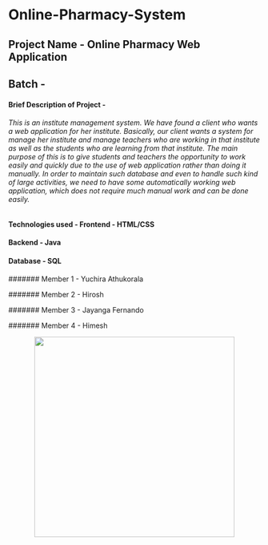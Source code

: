 # Online-Pharmacy-System

## Project Name - Online Pharmacy Web Application

## Batch - 

#### Brief Description of Project - 
###### This is an institute management system. We have found a client who wants a web application for her institute. Basically, our client wants a system for manage her institute and manage teachers who are working in that institute as well as the students who are learning from that institute. The main purpose of this is to give students and teachers the opportunity to work easily and quickly due to the use of web application rather than doing it manually. In order to maintain such database and even to handle such kind of large activities, we need to have some automatically working web application, which does not require much manual work and can be done easily.

#### Technologies used - Frontend - HTML/CSS
####                     Backend  - Java
####                     Database - SQL




####### Member 1 - Yuchira Athukorala

####### Member 2 - Hirosh

####### Member 3 - Jayanga Fernando

####### Member 4 - Himesh 

 <p align="center"><a href="https://laravel.com" target="_blank"><img src="http://www.avajava.com/images/avajavalogo.jpg" width="400"></a></p>
